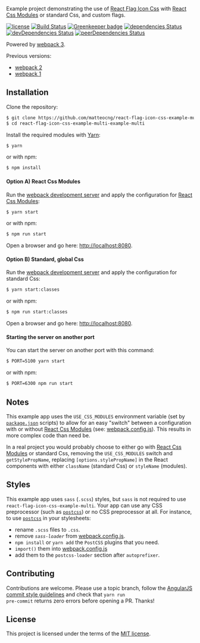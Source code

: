 Example project demonstrating the use of [React Flag Icon Css](https://github.com/matteocng/react-flag-icon-css-example-multi) with [React Css Modules](//github.com/gajus/react-css-modules) or standard Css, and custom flags.

[![license](https://img.shields.io/github/license/mashape/apistatus.svg)]()
[![Build Status](https://travis-ci.org/matteocng/react-flag-icon-css-example-multi.svg?branch=master)](https://travis-ci.org/matteocng/react-flag-icon-css-example-multi)
[![Greenkeeper badge](https://badges.greenkeeper.io/matteocng/react-flag-icon-css-example-multi.svg)](https://greenkeeper.io/)
[![dependencies Status](https://david-dm.org/matteocng/react-flag-icon-css-example-multi/status.svg)](https://david-dm.org/matteocng/react-flag-icon-css-example-multi)
[![devDependencies Status](https://david-dm.org/matteocng/react-flag-icon-css-example-multi/dev-status.svg)](https://david-dm.org/matteocng/react-flag-icon-css-example-multi?type=dev)
[![peerDependencies Status](https://david-dm.org/matteocng/react-flag-icon-css-example-multi/peer-status.svg)](https://david-dm.org/matteocng/react-flag-icon-css-example-multi?type=peer)

Powered by [webpack 3](https://github.com/webpack/webpack).

Previous versions:

- [webpack 2](https://github.com/matteocng/react-flag-icon-css-example-multi-example-multi/tree/webpack-2)
- [webpack 1](https://github.com/matteocng/react-flag-icon-css-example-multi-example-multi/tree/webpack-1)

## Installation

Clone the repository:

```bash
$ git clone https://github.com/matteocng/react-flag-icon-css-example-multi-example-multi.git
$ cd react-flag-icon-css-example-multi-example-multi
```

Install the required modules with [Yarn](https://yarnpkg.com/):

```bash
$ yarn
```

or with npm:

```bash
$ npm install
```

#### Option A) React Css Modules

Run the [webpack development server](//github.com/webpack/webpack-dev-server) and apply the configuration for [React Css Modules](//github.com/gajus/react-css-modules):

```bash
$ yarn start
```

or with npm:

```bash
$ npm run start
```

Open a browser and go here: [http://localhost:8080](http://localhost:8080).

#### Option B) Standard, global Css

Run the [webpack development server](//github.com/webpack/webpack-dev-server) and apply the configuration for standard Css:

```bash
$ yarn start:classes
```

or with npm:

```bash
$ npm run start:classes
```

Open a browser and go here: [http://localhost:8080](http://localhost:8080).

#### Starting the server on another port

You can start the server on another port with this command:

```bash
$ PORT=5100 yarn start
```

or with npm:

```bash
$ PORT=6300 npm run start
```

## Notes

This example app uses the <code>USE_CSS_MODULES</code> environment variable (set by <code>[package.json](package.json)</code> scripts) to allow for an easy "switch" between a configuration with or without [React Css Modules](//github.com/gajus/react-css-modules) (see: [webpack.config.js](webpack/webpack.config.js)). This results in more complex code than need be.

In a real project you would probably choose to either go with [React Css Modules](//github.com/gajus/react-css-modules) or standard Css, removing the <code>USE_CSS_MODULES</code> switch and <code>getStylePropName</code>, replacing <code>[options.stylePropName]</code> in the React components with either <code>className</code> (standard Css) or <code>styleName</code> (modules).

## Styles

This example app uses `sass` (`.scss`) styles, but `sass` is not required to use `react-flag-icon-css-example-multi`. Your app can use any CSS preprocessor (such as [`postcss`](https://github.com/postcss/postcss)) or no CSS preprocessor at all. For instance, to use [`postcss`](https://github.com/postcss/postcss) in your stylesheets:

- rename `.scss` files to `.css`.
- remove _`sass-loader`_ from [webpack.config.js](webpack/webpack.config.js).
- `npm install` or `yarn add` the `PostCSS` plugins that you need.
- `import()` them into [webpack.config.js](webpack/webpack.config.js)
- add them to the `postcss-loader` section after `autoprefixer`.

## Contributing

Contributions are welcome. Please use a topic branch, follow the [AngularJS commit style guidelines](//github.com/angular/angular.js/blob/master/CONTRIBUTING.md#-git-commit-guidelines) and check that <code>yarn run pre-commit</code> returns zero errors before opening a PR. Thanks!

## License

This project is licensed under the terms of the [MIT license](LICENSE).
